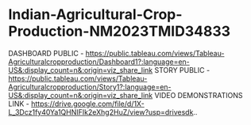 # Indian-Agricultural-Crop-Production-NM2023TMID34833
DASHBOARD PUBLIC - https://public.tableau.com/views/Tableau-Agriculturalcropproduction/Dashboard1?:language=en-US&:display_count=n&:origin=viz_share_link
STORY PUBLIC - https://public.tableau.com/views/Tableau-Agriculturalcropproduction/Story1?:language=en-US&:display_count=n&:origin=viz_share_link
VIDEO DEMONSTRATIONS LINK - https://drive.google.com/file/d/1X-L_3Dcz1fy40Ya1QHNIFIk2eXhg2HuZ/view?usp=drivesdk..
